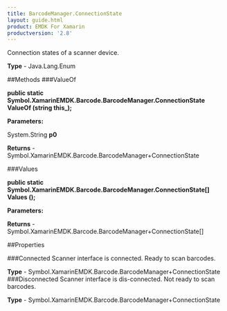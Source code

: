 ```yaml
---
title: BarcodeManager.ConnectionState
layout: guide.html
product: EMDK For Xamarin 
productversion: '2.8' 
---
```

Connection states of a scanner device.

**Type** - Java.Lang.Enum

##Methods
###ValueOf

**public static Symbol.XamarinEMDK.Barcode.BarcodeManager.ConnectionState ValueOf (string this_);**


        

**Parameters:**

System.String **p0** 

**Returns** - Symbol.XamarinEMDK.Barcode.BarcodeManager+ConnectionState

###Values

**public static Symbol.XamarinEMDK.Barcode.BarcodeManager.ConnectionState[] Values ();**


        

**Parameters:**

**Returns** - Symbol.XamarinEMDK.Barcode.BarcodeManager+ConnectionState[]

##Properties

###Connected
Scanner interface is connected. Ready to scan barcodes.

**Type** - Symbol.XamarinEMDK.Barcode.BarcodeManager+ConnectionState
###Disconnected
Scanner interface is dis-connected. Not ready to scan barcodes.

**Type** - Symbol.XamarinEMDK.Barcode.BarcodeManager+ConnectionState
